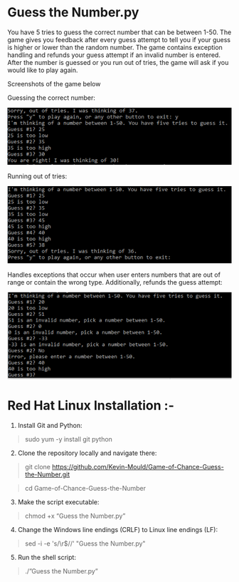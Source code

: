 # Guess the Number.py
You have 5 tries to guess the correct number that can be between 1-50. The game gives you feedback after every guess attempt to tell you if your guess is higher or lower than the random number. The game contains exception handling and refunds your guess attempt if an invalid number is entered. After the number is guessed or you run out of tries, the game will ask if you would like to play again.

Screenshots of the game below

Guessing the correct number:

![](Pictures/Correctnumber.PNG)

Running out of tries:

![](Pictures/Outoftries.PNG)

Handles exceptions that occur when user enters numbers that are out of range or contain the wrong type. Additionally, refunds the guess attempt: 

![](Pictures/Exceptionhandling.PNG)

# **Red Hat Linux Installation :-**
1.	Install Git and Python:
> sudo yum -y install git python
2.	Clone the repository locally and navigate there:
> git clone https://github.com/Kevin-Mould/Game-of-Chance-Guess-the-Number.git

> cd Game-of-Chance-Guess-the-Number
3.	Make the script executable:
> chmod +x “Guess the Number.py”
4.	Change the Windows line endings (CRLF) to Linux line endings (LF):
>  sed -i -e 's/\r$//' "Guess the Number.py"
5.	Run the shell script:
> ./”Guess the Number.py”
